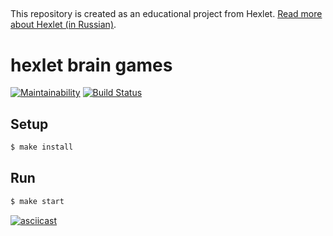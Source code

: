 ##

This repository is created as an educational project from Hexlet. [Read more about Hexlet (in Russian)](https://ru.hexlet.io/pages/about?utm_source=github&utm_medium=link&utm_campaign=nodejs-package).
##

# hexlet brain games
[![Maintainability](https://api.codeclimate.com/v1/badges/a99a88d28ad37a79dbf6/maintainability)](https://codeclimate.com/github/codeclimate/codeclimate/maintainability)
[![Build Status](https://travis-ci.com/Vernat/frontend-project-lvl1.svg?branch=master)](https://travis-ci.com/Vernat/frontend-project-lvl1)


## Setup

```sh
$ make install
```

## Run

```sh
$ make start
```

[![asciicast](https://asciinema.org/a/qrVaW5LP7caiab18iSk4INwKO.svg)](https://asciinema.org/a/qrVaW5LP7caiab18iSk4INwKO)